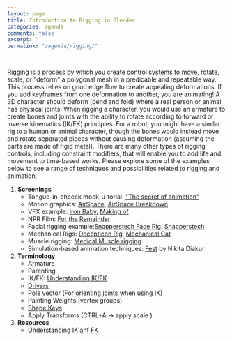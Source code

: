 ```yaml
---
layout: page
title: Introduction to Rigging in Blender
categories: agenda
comments: false
excerpt: ''
permalink: "/agenda/rigging/"

---
```

Rigging is a process by which you create control systems to move, rotate, scale, or "deform" a polygonal mesh in a predicable and repeatable way. This process relies on good edge flow to create appealing deformations. If you add keyframes from one deformation to another, you are animating! A 3D character should deform (bend and fold) where a real person or animal has physical joints. When rigging a character, you would use an armature to create bones and joints with the ability to rotate according to forward or inverse kinematics (IK/FK) principles. For a robot, you might have a similar rig to a human or animal character, though the bones would instead move and rotate separated pieces without causing deformation (assuming the parts are made of rigid metal). There are many other types of rigging controls, including constraint modifiers, that will enable you to add life and movement to time-based works. Please explore some of the examples below to see a range of techniques and possibilities related to rigging and animation.

1. **Screenings**
   * Tongue-in-cheeck mock-u-torial: ["The secret of animation"](https://vimeo.com/67501143)
   * Motion graphics: [AirSpace](https://vimeo.com/80683467), [AirSpace Breakdown](https://vimeo.com/80642128)
   * VFX example: [Iron Baby](https://vimeo.com/12125147), [Making of](http://www.strob.net/2011/02/06/mon-making-of-du-iron-baby/)
   * NPR Film: [For the Remainder](https://vimeo.com/36818561)
   * Facial rigging example:[Snapperstech Face Rig](https://www.youtube.com/watch?v=z86YsS-pVsQ), [Snapperstech](http://snapperstech.com/)
   * Mechanical Rigs: [Decepticon Rig](https://vimeo.com/151246391), [Mechanical Cat](https://vimeo.com/51740519)
   * Muscle rigging: [Medical Muscle rigging](https://www.youtube.com/watch?v=VqC52ZxYDi4)
   * Simulation-based animation techniques: [Fest](https://vimeo.com/257761642) by Nikita Diakur
2. **Terminology**
   * Armature
   * Parenting
   * IK/FK:  [Understanding IK/FK](https://www.youtube.com/watch?v=1-5ZR45y9RM)
   * [Drivers](https://www.youtube.com/watch?v=57VGk_7I69M)
   * [Pole vector](https://lesterbanks.com/2013/11/blender-creating-ik-pole-vectors-without-breaking-the-bind-pose/) (For orienting joints when using IK)
   * Painting Weights (vertex groups)
   * [Shape Keys](https://www.youtube.com/watch?v=YDu6y_2jFg0)
   * Apply Transforms (CTRL+A -> apply scale )
3. **Resources**
   * [Understanding IK anf FK](https://www.youtube.com/watch?v=6gmKakLsiec)
